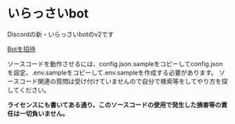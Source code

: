 # いらっさいbot
Discordの新・いらっさいbotのv2です

[Botを招待](https://discord.com/api/oauth2/authorize?client_id=829461650661703728&permissions=276555983873&scope=bot%20applications.commands)

ソースコードを動作させるには、config.json.sampleをコピーしてconfig.jsonを設定、.env.sampleをコピーして.env.sampleを作成する必要があります。
ソースコード関連の質問は受け付けていませんので自分で検索等をしてやり方を探してください。

**ライセンスにも書いてある通り、このソースコードの使用で発生した損害等の責任は一切負いません。**